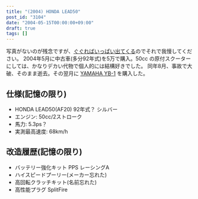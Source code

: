 ```yaml
---
title: "(2004) HONDA LEAD50"
post_id: "3104"
date: "2004-05-15T00:00:00+09:00"
draft: true
tags: []
---
```



写真がないのが残念ですが、[ぐぐればいっぱい出てくる](http://images.google.co.jp/images?q=HONDA+LEAD50+1992)のでそれで我慢してください。 2004年5月に中古車(多分92年式)を5万で購入。50cc の原付スクーターにしては、かなりデカい代物で個人的には結構好きでした。 同年8月、事故で大破、そのまま逝去。その翌月に [YAMAHA YB-1](/tag/yb-1) を購入した。
## 仕様(記憶の限り)


  * HONDA LEAD50(AF20) 92年式？ シルバー
  * エンジン: 50cc/2ストローク
  * 馬力: 5.3ps？
  * 実測最高速度: 68km/h
## 改造履歴(記憶の限り)

  * バッテリー強化キット PPS レーシングA
  * ハイスピードプーリー(メーカー忘れた)
  * 高回転クラッチキット(名前忘れた)
  * 高性能プラグ SplitFire
